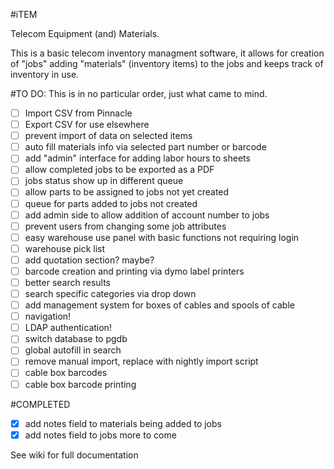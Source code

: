 #iTEM


Telecom Equipment (and) Materials.

This is a basic telecom inventory managment software, it allows for creation of "jobs" adding "materials" (inventory items) to the jobs and keeps track of inventory in use.

#TO DO:
This is in no particular order, just what came to mind.

- [ ] Import CSV from Pinnacle
- [ ] Export CSV for use elsewhere
- [ ] prevent import of data on selected items
- [ ] auto fill materials info via selected part number or barcode
- [ ] add "admin" interface for adding labor hours to sheets
- [ ] allow completed jobs to be exported as a PDF
- [ ] jobs status show up in different queue
- [ ] allow parts to be assigned to jobs not yet created
- [ ] queue for parts added to jobs not created
- [ ] add admin side to allow addition of account number to jobs
- [ ] prevent users from changing some job attributes
- [ ] easy warehouse use panel with basic functions not requiring login
- [ ] warehouse pick list
- [ ] add quotation section? maybe?
- [ ] barcode creation and printing via dymo label printers
- [ ] better search results
- [ ] search specific categories via drop down
- [ ] add management system for boxes of cables and spools of cable
- [ ] navigation!
- [ ] LDAP authentication!
- [ ] switch database to pgdb
- [ ] global autofill in search
- [ ] remove manual import, replace with nightly import script
- [ ] cable box barcodes
- [ ] cable box barcode printing

#COMPLETED

- [x] add notes field to materials being added to jobs
- [x] add notes field to jobs
more to come

See wiki for full documentation
